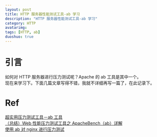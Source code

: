 ```yaml
---
layout: post
title: HTTP 服务器性能测试工具-ab 学习
description: "HTTP 服务器性能测试工具-ab 学习"
category: HTTP
avatarimg: 
tags: [HTTP, ab]
duoshuo: true
---
```


# 引言

如何对 HTTP 服务器进行压力测试呢？Apache 的 ab 工具是其中一个。  
现在来学习下。下面几篇文章写得不错，我就不详细再写一篇了，在此记录下。


# Ref

[超实用压力测试工具－ab 工具](http://www.jianshu.com/p/43d04d8baaf7)  
[（总结）Web 性能压力测试工具之 ApacheBench（ab）详解](http://www.ha97.com/4617.html)  
[使用 ab 对 nginx 进行压力测试](http://www.nginx.cn/110.html)  
